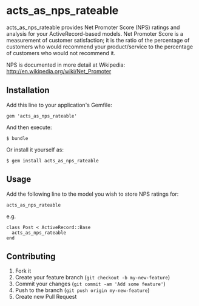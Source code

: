 # acts_as_nps_rateable

acts_as_nps_rateable provides Net Promoter Score (NPS) ratings and analysis for your ActiveRecord-based models.  Net
Promoter Score is a measurement of customer satisfaction; it is the ratio of the percentage of customers who would
recommend your product/service to the percentage of customers who would not recommend it.

NPS is documented in more detail at Wikipedia: http://en.wikipedia.org/wiki/Net_Promoter

## Installation

Add this line to your application's Gemfile:

    gem 'acts_as_nps_rateable'

And then execute:

    $ bundle

Or install it yourself as:

    $ gem install acts_as_nps_rateable

## Usage

Add the following line to the model you wish to store NPS ratings for:

    acts_as_nps_rateable

e.g.

    class Post < ActiveRecord::Base
      acts_as_nps_rateable
    end

## Contributing

1. Fork it
2. Create your feature branch (`git checkout -b my-new-feature`)
3. Commit your changes (`git commit -am 'Add some feature'`)
4. Push to the branch (`git push origin my-new-feature`)
5. Create new Pull Request
